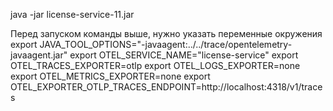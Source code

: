 java -jar license-service-11.jar

Перед запуском команды выше, нужно указать переменные окружения 
export JAVA_TOOL_OPTIONS="-javaagent:../../trace/opentelemetry-javaagent.jar"
export OTEL_SERVICE_NAME="license-service"
export OTEL_TRACES_EXPORTER=otlp
export OTEL_LOGS_EXPORTER=none
export OTEL_METRICS_EXPORTER=none
export OTEL_EXPORTER_OTLP_TRACES_ENDPOINT=http://localhost:4318/v1/traces 
